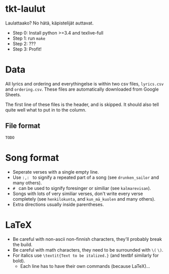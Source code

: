 # tkt-laulut
Laulattaako? No hätä, käpistelijät auttavat.

* Step 0: Install python >=3.4 and texlive-full
* Step 1: run `make`
* Step 2: ???
* Step 3: Profit!

# Data
All lyrics and ordering and everythingelse is within
two csv files, `lyrics.csv` and `ordering.csv`.
These files are automatically downloaded from Google Sheets.

The first line of these files is the header, and is skipped.
It should also tell quite well what to put in to the column.

## File format
`TODO`

# Song format
* Seperate verses with a single empty line.
* Use `:,: ` to signify a repeated part of a song
    (see `drunken_sailor` and many others).
* `# ` can be used to signify foresinger or similiar
    (see `kalmarevisan`).
* Songs with lots of very similiar verses,
    don't write every verse completely
    (see `henkilokunta`, and `kun_mä_kuolen` and many others).
* Extra directions usually inside parentheses.

# LaTeX
* Be careful with non-ascii non-finnish characters,
    they'll probably break the build.
* Be careful with math characters,
    they need to be surrounded with `\(` `\)`.
* For italics use `\textit{Text to be italized.}`
    (and textbf similarly for bold).
  * Each line has to have their own commands (because LaTeX)...
